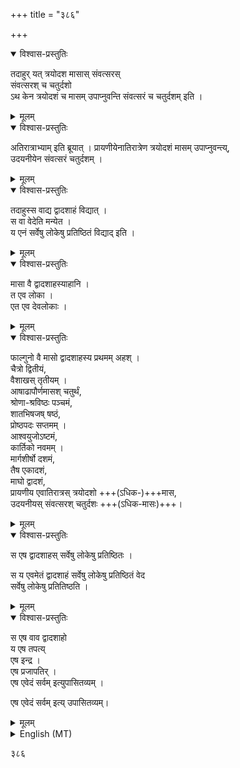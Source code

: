 +++
title = "३८६"

+++

 

<details open><summary>विश्वास-प्रस्तुतिः</summary>

तदाहुर् यत् त्रयोदश मासास् संवत्सरस्  
संवत्सरश् च चतुर्दशो  
ऽथ केन त्रयोदशं च मासम् उपाप्नुवन्ति संवत्सरं च चतुर्दशम् इति ।
</details>

<details><summary>मूलम्</summary>

तदाहुर्यत्त्रयोदश मासास्संवत्सरस्संवत्सरश्च चतुर्दशोऽथ केन त्रयोदशं च
मासमुपाप्नुवन्ति संवत्सरं च चतुर्दशमिति ।  
</details>




<details open><summary>विश्वास-प्रस्तुतिः</summary>

अतिरात्राभ्याम् इति ब्रूयात् ।
प्रायणीयेनातिरात्रेण त्रयोदशं मासम् उपाप्नुवन्त्य्,  
उदयनीयेन संवत्सरं चतुर्दशम् । 

</details>

<details><summary>मूलम्</summary>

अतिरात्राभ्यामिति ब्रूयात् ।
प्रायणीयेनातिरात्रेण त्रयोदशं मासमुपाप्नुवन्त्य् । उदयनीयेन संवत्सरं
चतुर्दशम् । 

</details>

<details open><summary>विश्वास-प्रस्तुतिः</summary>

तदाहुस्स वाद्य द्वादशाहं विद्यात् ।  
स वा वेदेति मन्येत ।  
य एनं सर्वेषु लोकेषु प्रतिष्ठितं विद्याद् इति ।
</details>

<details><summary>मूलम्</summary>

तदाहुस्स वाद्य द्वादशाहं विद्यात् । स वा वेदेति मन्येत । य एनं सर्वेषु
लोकेषु प्रतिष्ठितं विद्यादिति । 

</details>

<details open><summary>विश्वास-प्रस्तुतिः</summary>

मासा वै द्वादशाहस्याहानि ।  
त एव लोका ।  
एत एव देवलोकाः ।
</details>

<details><summary>मूलम्</summary>

मासा वै द्वादशाहस्याहानि । त एव लोका । एत एव देवलोकाः ।
</details>
 

<details open><summary>विश्वास-प्रस्तुतिः</summary>

फाल्गुनो वै मासो द्वादशाहस्य प्रथमम् अहश् ।  
चैत्रो द्वितीयं,  
वैशाखस् तृतीयम् ।  
आषाढापौर्णमासश् चतुर्थं,  
श्रोणा-श्रविष्ठः पञ्चमं,  
शातभिषजष् षष्ठं,  
प्रोष्ठपदः सप्तमम् ।  
आश्वयुजोऽष्टमं,  
कार्तिको नवमम् ।  
मार्गशीर्षो दशमं,  
तैष एकादशं,  
माघो द्वादशं,  
प्रायणीय एवातिरात्रस् त्रयोदशो +++(ऽधिक-)+++मास,  
उदयनीयस् संवत्सरश् चतुर्दशः +++(ऽधिक-मासः)+++। 
</details>

<details><summary>मूलम्</summary>

फाल्गुनो वै मासो द्वादशाहस्य प्रथममहश् । चैत्रो द्वितीयं वैशाखस्तृतीयम्
। आषाढापौर्णमासश्चतुर्थं । श्रोणाश्रविष्ठः पञ्चमं । शातभिषजष्षष्ठं ।
प्रोष्ठपदः सप्तमम् । आश्वयुजोऽष्टमं । कार्तिको नवमम् । मार्गशीर्षो
दशमं । तैष एकादशं । माघो द्वादशं । प्रायणीय एवातिरात्रस्त्रयोदशो मास
। उदयनीयस्संवत्सरश्चतुर्दशः । 
</details>


<details open><summary>विश्वास-प्रस्तुतिः</summary>

स एष द्वादशाहस् सर्वेषु लोकेषु प्रतिष्ठितः । 

स य एवमेतं द्वादशाहं सर्वेषु लोकेषु प्रतिष्ठितं वेद  
सर्वेषु लोकेषु प्रतितिष्ठति । 
</details>

<details><summary>मूलम्</summary>

स एष द्वादशाहस्सर्वेषु लोकेषु प्रतिष्ठितः । 

स य एवमेतं द्वादशाहं सर्वेषु लोकेषु प्रतिष्ठितं वेद सर्वेषु लोकेषु प्रतितिष्ठति । 
</details>

<details open><summary>विश्वास-प्रस्तुतिः</summary>

स एष वाव द्वादशाहो  
य एष तपत्य्  
एष इन्द्र ।  
एष प्रजापतिर् ।  
एष एवेदं सर्वम् इत्युपासितव्यम् । 

एष एवेदं सर्वम् इत्य् उपासितव्यम्। 
</details>

<details><summary>मूलम्</summary>

स एष वाव द्वादशाहो य एष तपत्येष इन्द्र । एष प्रजापतिर् । एष एवेदं
सर्वमित्युपासितव्यम् । 

एष एवेदं सर्वमित्युपासितव्यम् 
</details>

<details><summary>English (MT)</summary>

The 12 months are listed & finally the 2 intercalary months for the saMvatsara cycle. This then concludes with a statement to reconcile the 
prAjApatya and aindra strands of the religion:

> य एष तपत्य् एष इन्द्र एष प्रजापतिर् एष एवेदं सर्वम् इत्य् उपासितव्यम् ।

it is finally termed sarva. The connection with the realm measured by the thousand pillars, the units of time & terms sarva itself present this meditation as the direct cognate of the para-Zoroastrian tradition of zurvan in the Iranic realm. Hence, we posit that this tradition recorded in the jaminIya was an earlier Indo-Iranian expression of the worldview from which the zurvanistic lineage arose among the Iranians. 
</details>




३८६